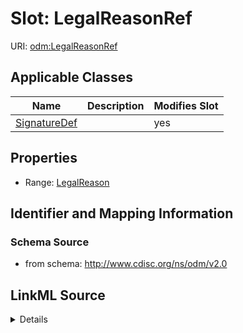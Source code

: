 # Slot: LegalReasonRef

URI: [odm:LegalReasonRef](http://www.cdisc.org/ns/odm/v2.0/LegalReasonRef)



<!-- no inheritance hierarchy -->




## Applicable Classes

| Name | Description | Modifies Slot |
| --- | --- | --- |
[SignatureDef](SignatureDef.md) |  |  yes  |







## Properties

* Range: [LegalReason](LegalReason.md)





## Identifier and Mapping Information







### Schema Source


* from schema: http://www.cdisc.org/ns/odm/v2.0




## LinkML Source

<details>
```yaml
name: LegalReasonRef
from_schema: http://www.cdisc.org/ns/odm/v2.0
rank: 1000
alias: LegalReasonRef
domain_of:
- SignatureDef
range: LegalReason

```
</details>